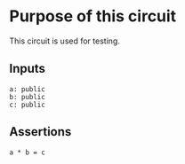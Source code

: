 # Purpose of this circuit

This circuit is used for testing.

## Inputs

```
a: public
b: public
c: public
```

## Assertions

`a * b = c`

